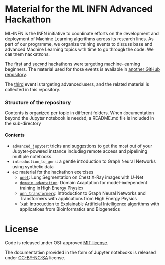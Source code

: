 # Material for the ML INFN Advanced Hackathon

ML-INFN is the INFN initiative to coordinate efforts on the development and 
deployment of Machine Learning algorithms across its research lines. 
As part of our programme, we organize training events to discuss base and advanced 
Machine Learning topics with time to go through the code. We call them hackathons.

The [first](https://agenda.infn.it/event/25855/overview) and 
[second](https://agenda.infn.it/event/28565/) hackathons were targeting
machine-learning beginners. The material used for those events is available in 
[another GitHub repository](https://github.com/tommasoboccali/ml_infn_hackBase/).

The [third](https://agenda.infn.it/event/32568/) event is targeting advanced users,
and the related material is collected in this repository.

### Structure of the repository
Contents is organized per topic in different folders. 
When documentation beyond the Jupyter notebook is needed, a README.md file is 
included in the sub-directory.

#### Contents
 * `advanced_jupyter`: tricks and suggestions to get the most out of your 
    Jupyter-powered instance including remote access and pipelining multiple notebooks.
 * `introduction_to_gnns`: a gentle introduction to Graph Neural Networks using 
    synthetic data
 * `ex`: material for the hackathon exercises
   * [`unet`](./ex/unet): Lung Segmentation on Chest X-Ray images with U-Net
   * [`domain_adaptation`](./ex/domain_adaptation): Domain Adaptation for model-independent 
     training in High Energy Physics
   * [`gnn_transformers`](./ex/gnn_transformers): Introduction to Graph Neural Networks
     and Transformers with applications from High Energy Physics
   * [`xai](./ex/xai): Introduction to Explainable Artificial Intelligence algorithms
     with applications from Bioinformatics and Biogenetics


# License
Code is released under OSI-approved [MIT license](./LICENSE).

The documentation provided in the form of Jupyter notebooks is 
released under [CC-BY-NC-SA](./CC-BY-NC-SA-4.0) license.

